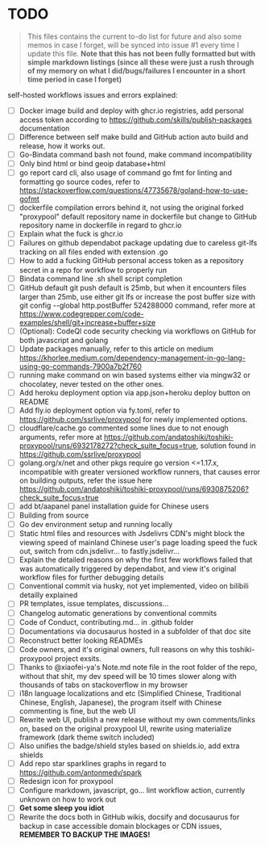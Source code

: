 # TODO

> This files contains the current to-do list for future and also some memos in case I forget, will be synced into issue #1 every time I update this file. **Note that this has not been fully formatted but with simple markdown listings (since all these were just a rush through of my memory on what I did/bugs/failures I encounter in a short time period in case I forget)**

self-hosted workflows issues and errors explained:

- [ ] Docker image build and deploy with ghcr.io registries, add personal access token according to https://github.com/skills/publish-packages documentation
- [ ] Difference between self make build and GitHub action auto build and release, how it works out.
- [ ] Go-Bindata command bash not found, make command incompatibility
- [ ] Only bind html or bind geoip database+html
- [ ] go report card cli, also usage of command go fmt for linting and formatting go source codes, refer to https://stackoverflow.com/questions/47735678/goland-how-to-use-gofmt
- [ ] dockerfile compilation errors behind it, not using the original forked "proxypool" default repository name in dockerfile but change to GitHub repository name in dockerfile in regard to ghcr.io
- [ ] Explain what the fuck is ghcr.io
- [ ] Failures on github dependabot package updating due to careless git-lfs tracking on all files ended with extension .go
- [ ] How to add a fucking GitHub personal access token as a repository secret in a repo for workflow to properly run
- [ ] Bindata command line .sh shell script completion
- [ ] GitHub default git push default is 25mb, but when it encounters files larger than 25mb, use either git lfs or increase the post buffer size with git config --global http.postBuffer 524288000 command, refer more at https://www.codegrepper.com/code-examples/shell/git+increase+buffer+size
- [ ] (Optional): CodeQl code security checking via workflows on GitHub for both javascript and golang
- [ ] Update packages manually, refer to this article on medium https://khorlee.medium.com/dependency-management-in-go-lang-using-go-commands-7900a7b2f760
- [ ] running make command on win based systems either via mingw32 or chocolatey, never tested on the other ones.
- [ ] Add heroku deployment option via app.json+heroku deploy button on README
- [ ] Add fly.io deployment option via fy.toml, refer to https://github.com/ssrlive/proxypool for newly implemented options.
- [ ] cloudflare/cache.go commented some lines due to not enough arguments, refer more at https://github.com/andatoshiki/toshiki-proxypool/runs/6932178272?check_suite_focus=true, solution found in https://github.com/ssrlive/proxypool
- [ ] golang.org/x/net and other pkgs require go version <=1.17.x, incompatible with greater versioned workflow runners, that causes error on building outputs, refer the issue here https://github.com/andatoshiki/toshiki-proxypool/runs/6930875206?check_suite_focus=true
- [ ] add bt/aapanel panel installation guide for Chinese users
- [ ] Building from source
- [ ] Go dev environment setup and running locally
- [ ] Static html files and resources with Jsdelivrs CDN's might block the viewing speed of mainland Chinese user's page loading speed the fuck out, switch from cdn.jsdelivr... to fastly.jsdelivr...
- [ ] Explain the detailed reasons on why the first few workflows failed that was automatically triggered by dependabot, and view it's original workflow files for further debugging details
- [ ] Conventional commit via husky, not yet implemented, video on bilibili detailly explained
- [ ] PR templates, issue templates, discussions...
- [ ] Changelog automatic generations by conventional commits
- [ ] Code of Conduct, contributing.md... in .github folder
- [ ] Documentations via docusaurus hosted in a subfolder of that doc site
- [ ] Reconstruct better looking READMEs
- [ ] Code owners, and it's original owners, full reasons on why this toshiki-proxypool project exsits.
- [ ] Thanks to @xiaofei-ya's Note.md note file in the root folder of the repo, without that shit, my dev speed will be 10 times slower along with thousands of tabs on stackoverflow in my browser
- [ ] i18n language localizations and etc (Simplified Chinese, Traditional Chinese, English, Japanese), the program itself with Chinese commenting is fine, but the web UI
- [ ] Rewrite web UI, publish a new release without my own comments/links on, based on the original proxypool UI, rewrite using materialize framework (dark theme switch included)
- [ ] Also unifies the badge/shield styles based on shields.io, add extra shields
- [ ] Add repo star sparklines graphs in regard to https://github.com/antonmedv/spark
- [ ] Redesign icon for proxypool
- [ ] Configure markdown, javascript, go... lint workflow action, currently unknown on how to work out
- [ ] **Get some sleep you idiot**
- [ ] Rewrite the docs both in GitHub wikis, docsify and docusaurus for backup in case accessible domain blockages or CDN issues, **REMEMBER TO BACKUP THE IMAGES!**
